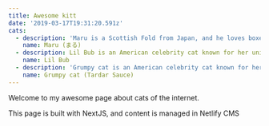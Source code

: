 ```yaml
---
title: Awesome kitt
date: '2019-03-17T19:31:20.591z'
cats:
  - description: 'Maru is a Scottish Fold from Japan, and he loves boxes.'
    name: Maru (まる)
  - description: Lil Bub is an American celebrity cat known for her unique appearance.
    name: Lil Bub
  - description: 'Grumpy cat is an American celebrity cat known for her grumpy appearance. '
    name: Grumpy cat (Tardar Sauce)
---
```

Welcome to my awesome page about cats of the internet. 

This page is built with NextJS, and content is managed in Netlify CMS
